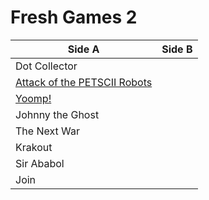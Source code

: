 # Fresh Games 2

| **Side A**                                                | **Side B** |
| --------------------------------------------------------- | ---------- |
| Dot Collector                                             |            |
| [Attack of the PETSCII Robots](../a/sg-petscii-robots.md) |            |
| [Yoomp!](../y/sg-yoomp.md)                                |            |
| Johnny the Ghost                                          |            |
| The Next War                                              |            |
| Krakout                                                   |            |
| Sir Ababol                                                |            |
| Join                                                      |            |
